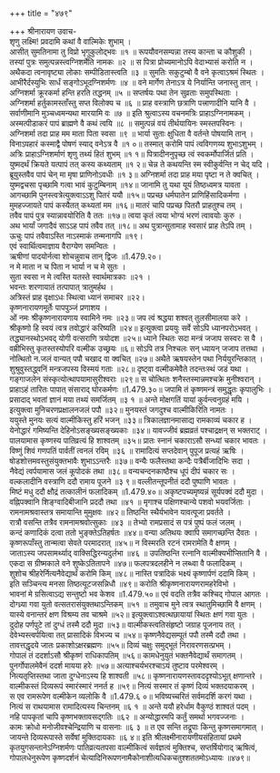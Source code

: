 +++
title = "४७९"

+++
श्रीनारायण उवाच-  
शृणु लक्ष्मि! प्रवदामि कथां वै वाल्मिकेः शुभाम् ।  
आसीत् सुमतिनामा तु विप्रो भृगुकुलोद्भवः ॥१ ॥
रूपयौवनसम्पन्ना तस्य कान्ता च कौशुकी ।  
तस्यां पुत्रः समुत्पन्नस्त्वग्निशर्मेति नामकः ॥२ ॥
स पित्रा प्रोच्यमानोऽपि वेदाभ्यासं करोति न ।  
अथैकदा त्वनावृष्ट्या लोकाः सम्पीडितास्त्वति ॥३ ॥
सुमतिः सकुटुम्बो वै वने कृत्वाऽश्रमं स्थितः ।  
आभीरैर्दस्युभिः सार्धं सङ्गोऽभूदग्निशर्मणः ॥४ ॥
वने मार्गेण तेनाऽत्र ये निर्यान्ति जनास्तु तान् ।  
अग्निशर्मा क्रूरकर्मा हन्ति हरति तद्धनम् ॥५ ॥
सप्तर्षयः पथा तेन सुव्रताः समुपस्थिताः ।  
अग्निशर्मा हर्तुकामस्ताँस्तु सप्त विलोक्य च ॥६ ॥
प्राह वस्त्राणि छत्राणि पत्त्राणादीनि यानि वै ।  
सर्वाणीमानि मुञ्चध्वमन्यथा मारयामि वः ॥७ ॥
इति श्रुत्वाऽस्य वचनमत्रिः प्राहाऽग्निनामकम् ।  
अस्मत्पीडाकरं पापं ब्राह्मणे वै कथं त्वयि ॥८ ॥
समुत्पन्नं वयं तीर्थयायिनः स्मस्तपस्विनः ।  
अग्निशर्मा तदा प्राह मम माता पिता स्वसा ॥९ ॥
भार्या सुताः क्षुधिता वै वर्तन्ते पोषयामि तान् ।  
विनाऽपहारं कस्माद्वै पोषणं स्याद् वनेऽत्र वै ॥१ ०॥
तस्मात् करोमि पापं त्वविगणय्य शुभाऽशुभम् ।  
अत्रिः प्राहाऽग्निशर्माणं शृणु तथ्यं हितं शुभम् ॥१ १॥
पित्रादीननुपृच्छ त्वं स्वकर्मोपार्जितं प्रति ।  
युष्मदर्थं क्रियते यत्पापं तत् कस्य कथ्यताम् ॥१ २॥
चेन्न ते कथयन्ति स्म स्वीकुर्वन्ति न चेद् यदि ।  
ब्रूयुस्तवैव पापं चेन् मा मृषा प्राणिनोऽवधीः ॥१ ३॥
अग्निशर्मा तदा प्राह मया पृष्टा न ते क्वचित् ।  
युष्मद्वचसा पृच्छामि गत्वा भावं कुटुम्बिनाम् ॥१४॥
जानामि तु यथा यूयं तिष्ठध्वमत्र यावता ।  
आगच्छामि पुनस्त्वत्रेत्युक्त्वाऽऽशु पितरं ययौ ॥१५॥
पप्रच्छ धर्मघातेन प्राणिहिंसादिकर्मणा ।  
मुमहज्जायते पापं कस्यैतत् कथ्यतां मम ॥१६॥
मातरं चापि पप्रच्छ पितरौ प्राहतुश्च तम् ।  
तवैव पापं पुत्र स्यान्नावयोरिति वै ततः ॥१७॥
त्वया कृतं त्वया भोग्यं भरणं त्वावयोः कुरु ।  
अथ भार्यां जगादैवं साऽऽह पापं तवैव तत् ॥१८॥
अथ पुत्रान्सुतामाह स्वसारं प्राह तेऽपि तम् ।  
ऊचुः पापं तवैवाऽस्ति नाऽस्माकं तन्मनागपि ॥१९।  
एवं स्वार्थित्वमाज्ञाय वैराग्येण समन्वितः ।  
ऋषीणां पादयोर्नत्वा शोचन्नुवाच तान् द्विजः ॥1.479.२०।  
न मे माता न च पिता न भार्या न च मे सुतः ।  
सुता स्वसा न मे त्वस्ति यतस्ते स्वार्थमात्रकाः ॥२१ ।  
भवन्तः शरणायातं तत्पापात् त्रातुमर्हथ ।  
अत्रिस्तं प्राह वृक्षाऽधः स्थित्वा ध्यानं समाचर ॥२२।  
कृष्णनारायणमूर्तेः पापपुञ्जं प्रणाशय ।  
ओं नमः श्रीकृष्णनारायणाय स्वामिने नमः ॥२३॥
जप त्वं श्रद्धया शश्वत् तुलसीमालया करे ।  
श्रीकृष्णो हि स्वयं त्वत्र तवोद्धारं करिष्यति ॥२४॥
इत्युक्त्वा प्रययुः सर्वे सोऽपि ध्यानपरोऽभवत् ।  
तद्ध्यानस्थोऽभवद् योगी वत्सराणि त्रयोदश ॥२५॥
ध्याने स्थितः सदा मन्त्रं जजाप सस्वरः स वै ।  
वम्रीभिस्तु कृतस्तस्योपरि वल्मीक उच्छ्रयः ॥६॥
सोऽपि तत्र निश्चलः सन् ध्यायन् जजाप तत्तथा ।  
नोत्थितो न.जलं वान्यत् पपौ चखाद वा क्वचित् ॥२७॥
अथैते ऋषयस्तेन पथा निर्ययुरन्तिकात् ।  
शुश्रुवुस्तद्ध्वनिं मन्त्रजपस्य विस्मयं गताः ॥२८॥
दृष्ट्वा वल्मीकमेवैते तदन्तःस्थं जडं यथा ।  
गङ्गाजलेन संस्कृत्योत्थापयामासुरीश्वराः ॥२९॥
स चोत्थितः शनैस्तस्मान्नमश्चक्रे मुनीश्वरान् ।  
प्राहाऽहं तारितः पापात् संसाराद् घोरकर्मणः ॥1.479.३०॥
जपामि तं कृष्णमन्त्रं समुद्धृतः कृपालुभिः ।  
प्रसादाद् भवतां ज्ञानं मया तथ्यं समर्जितम् ॥३ १ ॥
अन्ते मोक्षगतिं यायां कुर्वन्त्वनुग्रहं मयि ।  
इत्युक्त्वा मुनिचरणप्रक्षालनजलं पपौ ॥३२॥
मुनयस्तं जगदुश्च वाल्मीकिरिति नामतः ।  
ययुस्ते मुनयः सत्यं वाल्मीकिस्तु हरिं भजन् ॥३३॥
त्रिकालज्ञानमासाद्य रामकाव्यं चकार ह ।  
येनोद्धारं गमिष्यन्ति देहिनोऽसङ्ख्यसङ्ख्यकाः ॥३४॥
यावज्जीवं ब्रह्मव्रतं पश्चाद्रक्षन् स भक्तराट् ।  
पालयामास कृष्णस्य पातिव्रत्यं हि शाश्वतम् ॥३५॥
प्रातः स्नानं चकाराऽसौ सन्ध्यां चकार भावतः ।  
विष्णुं शिवं गणपतिं पार्वतीं त्वनलं रविम् ॥३६ ॥
रामादित्यं सप्तदेवान् पुपूज प्रत्यहं ऋषिः ।  
षोडशोत्तमवस्तुसंयुक्तभावैः शुभाऽऽन्तरैः ॥३७॥
वन्यैः फलैस्तथा कन्दैः पत्रैर्बीजादिभिः सदा ।  
नैवेद्यं त्वर्पयामास जलं कूपोदकं तथा ॥३८॥
वन्यचन्दनकाष्ठैश्च धूपं दीपं चकार सः ।  
वल्कलादीनि वस्त्राणि ददौ रामाय पूजने ॥३ ९॥
वल्लीतन्तूपनीतं ददौ पुष्पाणि भावतः ।  
मिष्टं मधु ददौ क्षौद्रं तत्कालीनं फलादिकम् ॥1.479.४०॥
अकृष्टपच्यमृष्यन्नं सूर्यपक्वं ददौ मुदा ।  
वह्निपक्वानि शिङ्ग्वादिबीजानि प्रददौ तथा ॥४१ ॥
मृगाश्च पक्षिणश्चान्ये पशवो भयवर्जिताः ।  
रामनामश्रवास्तत्र समायान्ति मुमुक्षवः ॥४२॥
तिष्ठन्ति स्थैर्यभावेन यावत्पूजा प्रवर्तते ।  
रात्रौ वसन्ति तत्रैव रामनामश्रवोत्सुकाः ॥४३ ॥
तेभ्यो रामप्रसादं स पत्रं पुष्पं फलं जलम् ।  
कन्दं कणादिकं दत्वा ततो भुङ्क्तेऽतिहर्षतः ॥४४॥
वन्या अतिथयः क्वापि समागच्छन्ति दैवतः ।  
कृष्णरूपाँस्तु तान्मत्वा सेवते परमादरात् ॥४५॥
न विस्मरति रटनं रामरामेति वै क्षणम् ।  
जाताऽस्य जपसामर्थ्याद् वाक्सिद्धिरन्यदुर्लभा ॥४६ ॥
उपतिष्ठन्ति रत्नानि वाल्मीक्यभीप्सितानि वै ।  
एकदा स ग्रीष्मकाले वने शुष्केऽतितापने ॥४७॥
फलपत्रदलहीने न लब्ध्वा वै फलादिकम् ।  
शुशोच श्रीहरेर्नित्यनैवेद्यार्थं करोमि किम् ॥४८॥
नास्ति पत्रादिकं भक्ष्यं कृष्णार्पणं ददामि किम् ।  
इति सञ्चिन्त्य मनसा तिष्ठत्यूटजसन्निधौ ॥४९॥
करोति श्रीकृष्णनारायणरामहरेविभो ।  
भावनां मे ग्रसित्वाऽद्य सन्तुष्टो भव केशव ॥1.479.५०॥
एवं वदति तत्रैव कश्चिद् गोपाल आगतः ।  
दोग्ध्र्या गवा युतो वत्सतरासंयुक्तथाऽन्तिकम् ॥५१ ॥
तमुवाच मुने त्वत्र स्थातुमिच्छामि वै क्षणम् ।  
यास्ये वनान्तरं क्षण विश्रम्य तव चाश्रमे ॥५२॥
इत्युक्त्वाऽश्वत्थछायायां स्थितः क्षणं गवा युतः ।  
दुदोह पर्णपुटे तां दुग्धं तस्मै ददौ मुदा ॥५३॥
वाल्मीकस्त्वतिसंहृष्टो जग्राह पूजनाय तत् ।  
देवेभ्यस्त्वर्पयित्वा तत् प्रासादिकं विभज्य च ॥५४॥
कृष्णनैवेद्यसम्पूतं पपौ तस्मै ददौ तथा ।  
तावत्तद्धृदये जातः प्रकाशोऽक्षरब्रह्मणः ॥५५॥
दिव्यं चक्षुः समुद्भूतं निरावरणसत्प्रभम् ।  
गोपालं तं ददर्शाऽसौ श्रीकृष्णं राधिकापतिम् ॥५६॥
कामधेनुयुतं भक्तनैवेद्यार्थं समागतम् ।  
पुनर्गोपालमेवैनं ददर्श मायया हरेः ॥५७॥
अत्याश्चर्यभरश्चाऽयं तुष्टाव परमेश्वरम् ।  
नित्यतृप्तिस्तथा जाता दुग्धेनाऽस्य हि शाश्वती ॥५८॥
कृष्णनारायणस्तावददृश्योऽभूत् क्षणान्तरे ।  
वाल्मीकस्तं दिव्यरूपं स्मारंस्मारं ननर्त ह ॥५९॥
नित्यं सस्मार तं कृष्णं दिव्यं भक्तदयाकरम् ।  
स एव रामरूपेण वल्मीकेन व्यलोकि वै ॥1.479.६ ०॥
भविष्यच्चरितं सर्वमदर्शि करगं यथा ।  
नित्यं स राथयामास रामादित्यस्य चिन्तनम् ॥६ १ ॥
अन्ते ययौ हरेर्धाम वैकुण्ठं शाश्वतं पदम् ।  
नहि पापकृतां चापि कृष्णभक्तावसद्गतिः ॥६२ ॥
अन्योद्धारमपि कर्तुं समर्था भगवज्जनाः ।  
कामः क्रोधो मनोजीवश्चेन्द्रियाणि च वासनाः ॥६ ३ ॥
त एव सन्ति तद्रूपाः किन्तु कृष्णसमागमात् ।  
जायन्ते दिव्यरूपास्ते सर्वेषां मुक्तिदायकाः ॥६ ४॥
इति श्रीलक्ष्मीनारायणीयसंहितायां प्रथमे कृतयुगसन्तानेऽग्निशर्मणः पातिव्रत्यतपसा वाल्मीकित्वं सर्वज्ञत्वं मुक्तिश्च, सप्तर्षियोगाद् ऋषित्वं, गोपालधेनुरूपेण कृष्णदर्शनं चेत्यादिनिरूपणनामैकोनाशीत्यधिकचतुश्शततमोऽध्यायः ॥४७९॥
    
